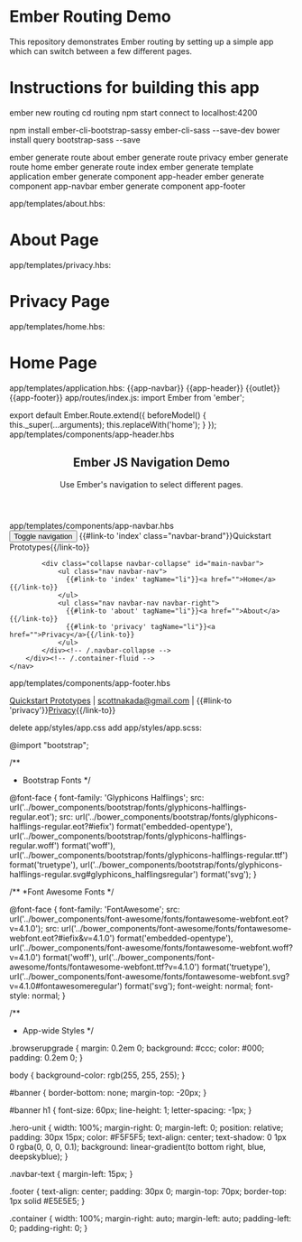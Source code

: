 # Ember Routing Demo

This repository demonstrates Ember routing by setting up a simple
app which can switch between a few different pages.

# Instructions for building this app

ember new routing
cd routing
npm start
connect to localhost:4200

npm install ember-cli-bootstrap-sassy ember-cli-sass --save-dev
bower install query bootstrap-sass --save

ember generate route about
ember generate route privacy
ember generate route home
ember generate route index
ember generate template application
ember generate component app-header
ember generate component app-navbar
ember generate component app-footer

app/templates/about.hbs:
<h1>About Page</h1>

app/templates/privacy.hbs:
<h1>Privacy Page</h1>

app/templates/home.hbs:
<h1>Home Page</h1>

app/templates/application.hbs:
{{app-navbar}}
{{app-header}}
{{outlet}}
{{app-footer}}
app/routes/index.js:
import Ember from 'ember';

export default Ember.Route.extend({
  beforeModel() {
    this._super(...arguments);
    this.replaceWith('home');
  }
});
app/templates/components/app-header.hbs
<article>
    <header class="hero-unit" id="banner">
        <div class="container">
            <h1>Ember JS Navigation Demo</h1>
            <p>Use Ember's navigation to select different pages.</p>
        </div>
    </header>
</article>
app/templates/components/app-navbar.hbs
<article>
    <nav class="navbar navbar-default navbar-static-top">
        <div class="container">
            <div class="navbar-header">
                <button type="button" class="navbar-toggle collapsed" data-toggle="collapse" data-target="#main-navbar">
                    <span class="sr-only">Toggle navigation</span>
                    <span class="icon-bar"></span>
                    <span class="icon-bar"></span>
                    <span class="icon-bar"></span>
                </button>
              {{#link-to 'index' class="navbar-brand"}}Quickstart Prototypes{{/link-to}}
            </div>

            <div class="collapse navbar-collapse" id="main-navbar">
                <ul class="nav navbar-nav">
                  {{#link-to 'index' tagName="li"}}<a href="">Home</a>{{/link-to}}
                </ul>
                <ul class="nav navbar-nav navbar-right">
                  {{#link-to 'about' tagName="li"}}<a href="">About</a>{{/link-to}}
                  {{#link-to 'privacy' tagName="li"}}<a href="">Privacy</a>{{/link-to}}
                </ul>
            </div><!-- /.navbar-collapse -->
        </div><!-- /.container-fluid -->
    </nav>
</article>
app/templates/components/app-footer.hbs
<article>
    <div class="container footer">
        <p>
            <a href="http://www.quickstartprototypes.com">Quickstart Prototypes</a> |
            <a href="mailTo:scottnakada@gmail.com">scottnakada@gmail.com</a> |
          {{#link-to 'privacy'}}<a href="">Privacy</a>{{/link-to}}
        </p>
    </div>
</article>
delete app/styles/app.css
add app/styles/app.scss:

 @import "bootstrap";

/**
 * Bootstrap Fonts
 */

@font-face {
  font-family: 'Glyphicons Halflings';
  src: url('../bower_components/bootstrap/fonts/glyphicons-halflings-regular.eot');
  src: url('../bower_components/bootstrap/fonts/glyphicons-halflings-regular.eot?#iefix') format('embedded-opentype'),
  url('../bower_components/bootstrap/fonts/glyphicons-halflings-regular.woff') format('woff'),
  url('../bower_components/bootstrap/fonts/glyphicons-halflings-regular.ttf') format('truetype'),
  url('../bower_components/bootstrap/fonts/glyphicons-halflings-regular.svg#glyphicons_halflingsregular') format('svg');
}

/**
 *Font Awesome Fonts
 */

@font-face {
  font-family: 'FontAwesome';
  src: url('../bower_components/font-awesome/fonts/fontawesome-webfont.eot?v=4.1.0');
  src: url('../bower_components/font-awesome/fonts/fontawesome-webfont.eot?#iefix&v=4.1.0') format('embedded-opentype'),
  url('../bower_components/font-awesome/fonts/fontawesome-webfont.woff?v=4.1.0') format('woff'),
  url('../bower_components/font-awesome/fonts/fontawesome-webfont.ttf?v=4.1.0') format('truetype'),
  url('../bower_components/font-awesome/fonts/fontawesome-webfont.svg?v=4.1.0#fontawesomeregular') format('svg');
  font-weight: normal;
  font-style: normal;
}

/**
 * App-wide Styles
 */

.browserupgrade {
  margin: 0.2em 0;
  background: #ccc;
  color: #000;
  padding: 0.2em 0;
}

body {
  background-color: rgb(255, 255, 255);
}

#banner {
  border-bottom: none;
  margin-top: -20px;
}

#banner h1 {
  font-size: 60px;
  line-height: 1;
  letter-spacing: -1px;
}

.hero-unit {
  width: 100%;
  margin-right: 0;
  margin-left: 0;
  position: relative;
  padding: 30px 15px;
  color: #F5F5F5;
  text-align: center;
  text-shadow: 0 1px 0 rgba(0, 0, 0, 0.1);
  background: linear-gradient(to bottom right, blue, deepskyblue);
}

.navbar-text {
  margin-left: 15px;
}

.footer {
  text-align: center;
  padding: 30px 0;
  margin-top: 70px;
  border-top: 1px solid #E5E5E5;
}

.container {
  width: 100%;
  margin-right: auto;
  margin-left: auto;
  padding-left: 0;
  padding-right: 0;
}

